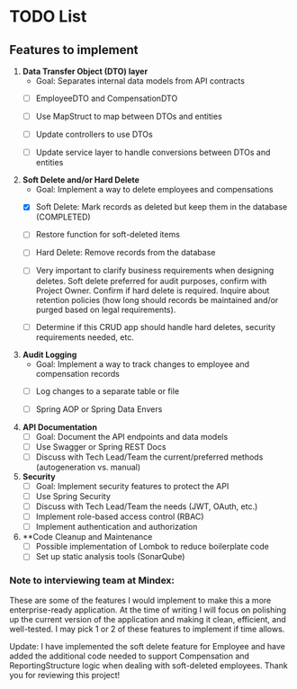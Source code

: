 # TODO List

## Features to implement

1. **Data Transfer Object (DTO) layer** 
    - Goal: Separates internal data models from API contracts
    - [ ] EmployeeDTO and CompensationDTO
    - [ ] Use MapStruct to map between DTOs and entities
    - [ ] Update controllers to use DTOs
    - [ ] Update service layer to handle conversions between DTOs and entities
   

2. **Soft Delete and/or Hard Delete**
    - Goal: Implement a way to delete employees and compensations
    - [x] Soft Delete: Mark records as deleted but keep them in the database (COMPLETED)
    - [ ] Restore function for soft-deleted items
    - [ ] Hard Delete: Remove records from the database
    - [ ] Very important to clarify business requirements when designing deletes.
      Soft delete preferred for audit purposes, confirm with Project Owner. 
      Confirm if hard delete is required. Inquire about retention policies
      (how long should records be maintained and/or purged based on legal requirements).
    - [ ] Determine if this CRUD app should handle hard deletes, security 
      requirements needed, etc.


3. **Audit Logging**
    - Goal: Implement a way to track changes to employee and compensation records
    - [ ] Log changes to a separate table or file
    - [ ] Spring AOP or Spring Data Envers


4. **API Documentation**
    - [ ] Goal: Document the API endpoints and data models
    - [ ] Use Swagger or Spring REST Docs
    - [ ] Discuss with Tech Lead/Team the current/preferred methods (autogeneration vs. manual)

5. **Security**
    - [ ] Goal: Implement security features to protect the API
    - [ ] Use Spring Security
    - [ ] Discuss with Tech Lead/Team the needs (JWT, OAuth, etc.)
    - [ ] Implement role-based access control (RBAC)
    - [ ] Implement authentication and authorization

6. **Code Cleanup and Maintenance
    - [ ] Possible implementation of Lombok to reduce boilerplate code
    - [ ] Set up static analysis tools (SonarQube)

### Note to interviewing team at Mindex:
These are some of the features I would implement to make this a more enterprise-ready
application. At the time of writing I will focus on polishing up the current version
of the application and making it clean, efficient, and well-tested. I may pick 1 or 2 
of these features to implement if time allows.

Update: I have implemented the soft delete feature for Employee and have added the additional code
needed to support Compensation and ReportingStructure logic when dealing with soft-deleted
employees. Thank you for reviewing this project!
